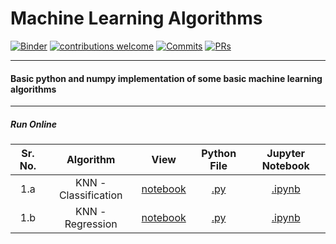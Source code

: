 # Machine Learning Algorithms

[![Binder](https://mybinder.org/badge_logo.svg)](https://mybinder.org/v2/gh/veb-101/Machine-Learning-Algorithms/master) [![contributions welcome](https://img.shields.io/badge/contributions-welcome-brightgreen.svg?style=flat)](https://github.com/veb-101/Machine-Learning-Algorithms/issues) [![Commits](https://img.shields.io/github/commit-activity/m/veb-101/Machine-Learning-Algorithms.svg)](https://github.com/veb-101/Machine-Learning-Algorithms/blob/master) [![PRs](https://img.shields.io/badge/PRs-welcome-brightgreen.svg)](https://github.com/veb-101/Machine-Learning-Algorithms/pulls)

-------------
#### Basic python and numpy implementation of some basic machine learning algorithms

---------------
##### Run Online

| Sr. No. |      Algorithm       |                                                                           View                                                                            |                         Python File                          |                                                           Jupyter Notebook                                                           |
| :-----: | :------------------: | :-------------------------------------------------------------------------------------------------------------------------------------------------------: | :----------------------------------------------------------: | :----------------------------------------------------------------------------------------------------------------------------------: |
|   1.a   | KNN - Classification |         [notebook](https://nbviewer.jupyter.org/github/veb-101/Machine-Learning-Algorithms/blob/master/K-Nearest%20Neigbors/KNN-Classifier.ipynb)         | [.py](https://repl.it/@VaibhavSingh4/1a-k-NN-classification) | [.ipynb](https://mybinder.org/v2/gh/veb-101/Machine-Learning-Algorithms/master?filepath=K-Nearest%20Neigbors%2FKNN-Classifier.ipynb) |
|   1.b   |   KNN - Regression   | [notebook](https://nbviewer.jupyter.org/github/veb-101/Machine-Learning-Algorithms/blob/master/K-Nearest%20Neigbors/KNN-Regression.ipynb#Get-K-Neighbors) |   [.py](https://repl.it/@VaibhavSingh4/1b-k-NN-Regression)   | [.ipynb](https://mybinder.org/v2/gh/veb-101/Machine-Learning-Algorithms/master?filepath=K-Nearest%20Neigbors%2FKNN-Regression.ipynb) |

